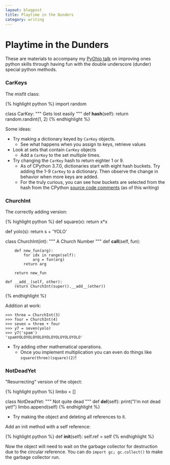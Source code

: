```yaml
---
layout: blogpost 
title: Playtime in the Dunders
category: writing
---
```


# Playtime in the Dunders

These are materials to accompany my
[PyOhio talk](https://www.pyohio.org/2018/schedule/presentation/57/)
on improving ones python skills through having fun with the
double underscore (dunder) special python methods.

### CarKeys

The misfit class:

{% highlight python %}
import random

class CarKey:
    """
    Gets lost easily
    """
    def __hash__(self):
        return random.randint(1, 2)
{% endhighlight %}

Some ideas:

* Try making a dictionary keyed by `CarKey` objects.
  * See what happens when you assign to keys, retrieve values
* Look at sets that contain `CarKey` objects
  * Add a `CarKey` to the set multiple times.
* Try changing the `CarKey` hash to return eighter 1 or 9.
  * As of CPython 3.7.0, dictionaries start with eight hash
    buckets. Try adding the 1-9 `CarKey` to a dictionary. Then
    observe the change in behavior when more keys are added.
  * For the truly curious, you can see how buckets are selected
    from the hash from the CPython
    [source code comments](https://github.com/python/cpython/blob/c6dabe37e3c4d449562182b044184d1756bea037/Objects/dictobject.c#L133-L223)
    (as of this writing)


### ChurchInt

The correctly adding version:

{% highlight python %}
def square(x):
    return x*x

def yolo(s):
    return s + 'YOLO'


class ChurchInt(int):
    """
    A Church Number
    """
    def __call__(self, fun):

        def new_fun(arg):
            for idx in range(self):
                arg = fun(arg)
            return arg

        return new_fun

    def __add__(self, other):
        return ChurchInt(super().__add__(other))
{% endhighlight %}

Addition at work:

```
>>> three = ChurchInt(3)
>>> four = ChurchInt(4)
>>> seven = three + four
>>> y7 = seven(yolo)
>>> y7('spam')
'spamYOLOYOLOYOLOYOLOYOLOYOLOYOLO'
```

* Try adding other mathematical operations.
  * Once you implement multiplication you can even do
    things like `square(three)(square)(2)`!

### NotDeadYet

"Resurrecting" version of the object:

{% highlight python %}
limbo = []

class NotDeadYet:
    """
    Not quite dead
    """
    def __del__(self):
        print("I'm not dead yet!")
        limbo.append(self)
{% endhighlight %}

* Try making the object and deleting all references to it.

Add an init method with a self reference:

{% highlight python %}
    def __init__(self):
        self.ref = self
{% endhighlight %}

Now the object will need to wait on the garbage collector for
destruction due to the circular reference. You can do
`import gc; gc.collect()` to make the garbage collector run.
